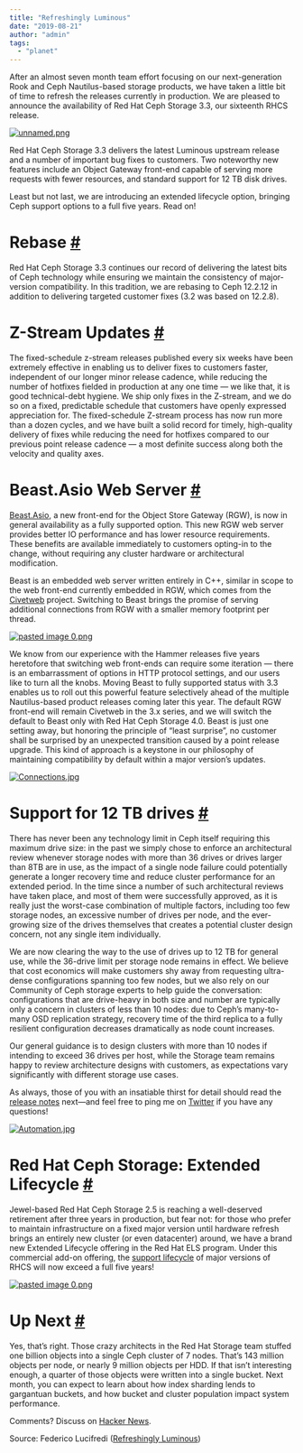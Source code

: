 ```yaml
---
title: "Refreshingly Luminous"
date: "2019-08-21"
author: "admin"
tags: 
  - "planet"
---
```


After an almost seven month team effort focusing on our next-generation Rook and Ceph Nautilus-based storage products, we have taken a little bit of time to refresh the releases currently in production. We are pleased to announce the availability of Red Hat Ceph Storage 3.3, our sixteenth RHCS release.

[![unnamed.png](images/nEvhvavnv9FhJm1DjdSJhn0xspap_small.png)](https://svbtleusercontent.com/nEvhvavnv9FhJm1DjdSJhn0xspap.png)

Red Hat Ceph Storage 3.3 delivers the latest Luminous upstream release and a number of important bug fixes to customers. Two noteworthy new features include an Object Gateway front-end capable of serving more requests with fewer resources, and standard support for 12 TB disk drives.

Least but not last, we are introducing an extended lifecycle option, bringing Ceph support options to a full five years. Read on!

# Rebase [#](#rebase_1)

Red Hat Ceph Storage 3.3 continues our record of delivering the latest bits of Ceph technology while ensuring we maintain the consistency of major-version compatibility. In this tradition, we are rebasing to Ceph 12.2.12 in addition to delivering targeted customer fixes (3.2 was based on 12.2.8).

# Z-Stream Updates [#](#zstream-updates_1)

The fixed-schedule z-stream releases published every six weeks have been extremely effective in enabling us to deliver fixes to customers faster, independent of our longer minor release cadence, while reducing the number of hotfixes fielded in production at any one time — we like that, it is good technical-debt hygiene. We ship only fixes in the Z-stream, and we do so on a fixed, predictable schedule that customers have openly expressed appreciation for. The fixed-schedule Z-stream process has now run more than a dozen cycles, and we have built a solid record for timely, high-quality delivery of fixes while reducing the need for hotfixes compared to our previous point release cadence — a most definite success along both the velocity and quality axes.

# Beast.Asio Web Server [#](#beastasio-web-server_1)

[Beast.Asio](https://github.com/boostorg/beast), a new front-end for the Object Store Gateway (RGW), is now in general availability as a fully supported option. This new RGW web server provides better IO performance and has lower resource requirements. These benefits are available immediately to customers opting-in to the change, without requiring any cluster hardware or architectural modification.

Beast is an embedded web server written entirely in C++, similar in scope to the web front-end currently embedded in RGW, which comes from the [Civetweb](https://github.com/civetweb/civetweb) project. Switching to Beast brings the promise of serving additional connections from RGW with a smaller memory footprint per thread.

[![pasted image 0.png](images/jwvUzWhUBrCRA7EiLPPvCZ0xspap_small.png)](https://svbtleusercontent.com/jwvUzWhUBrCRA7EiLPPvCZ0xspap.png)

We know from our experience with the Hammer releases five years heretofore that switching web front-ends can require some iteration — there is an embarrassment of options in HTTP protocol settings, and our users like to turn all the knobs. Moving Beast to fully supported status with 3.3 enables us to roll out this powerful feature selectively ahead of the multiple Nautilus-based product releases coming later this year. The default RGW front-end will remain Civetweb in the 3.x series, and we will switch the default to Beast only with Red Hat Ceph Storage 4.0. Beast is just one setting away, but honoring the principle of “least surprise”, no customer shall be surprised by an unexpected transition caused by a point release upgrade. This kind of approach is a keystone in our philosophy of maintaining compatibility by default within a major version’s updates.

[![Connections.jpg](images/2KaA2ghrggLqC33jaEZ3qm0xspap_small.jpg)](https://svbtleusercontent.com/2KaA2ghrggLqC33jaEZ3qm0xspap.jpg)

# Support for 12 TB drives [#](#support-for-12-tb-drives_1)

There has never been any technology limit in Ceph itself requiring this maximum drive size: in the past we simply chose to enforce an architectural review whenever storage nodes with more than 36 drives or drives larger than 8TB are in use, as the impact of a single node failure could potentially generate a longer recovery time and reduce cluster performance for an extended period. In the time since a number of such architectural reviews have taken place, and most of them were successfully approved, as it is really just the worst-case combination of multiple factors, including too few storage nodes, an excessive number of drives per node, and the ever-growing size of the drives themselves that creates a potential cluster design concern, not any single item individually.

We are now clearing the way to the use of drives up to 12 TB for general use, while the 36-drive limit per storage node remains in effect. We believe that cost economics will make customers shy away from requesting ultra-dense configurations spanning too few nodes, but we also rely on our Community of Ceph storage experts to help guide the conversation: configurations that are drive-heavy in both size and number are typically only a concern in clusters of less than 10 nodes: due to Ceph’s many-to-many OSD replication strategy, recovery time of the third replica to a fully resilient configuration decreases dramatically as node count increases.

Our general guidance is to design clusters with more than 10 nodes if intending to exceed 36 drives per host, while the Storage team remains happy to review architecture designs with customers, as expectations vary significantly with different storage use cases.

As always, those of you with an insatiable thirst for detail should read the [release notes](https://access.redhat.com/documentation/en-us/red_hat_ceph_storage/3.3/html/release_notes/index) next—and feel free to ping me on [Twitter](https://twitter.com/0xf2) if you have any questions!

[![Automation.jpg](images/e2edqW8NgcmffjcNLitrBQ0xspap_small.jpg)](https://svbtleusercontent.com/e2edqW8NgcmffjcNLitrBQ0xspap.jpg)

# Red Hat Ceph Storage: Extended Lifecycle [#](#red-hat-ceph-storage-extended-lifecycle_1)

Jewel-based Red Hat Ceph Storage 2.5 is reaching a well-deserved retirement after three years in production, but fear not: for those who prefer to maintain infrastructure on a fixed major version until hardware refresh brings an entirely new cluster (or even datacenter) around, we have a brand new Extended Lifecycle offering in the Red Hat ELS program. Under this commercial add-on offering, the [support lifecycle](https://access.redhat.com/articles/1372203) of major versions of RHCS will now exceed a full five years!

[![pasted image 0.png](images/oCgZdQML9LshuZNCLXte3c0xspap_small.png)](https://svbtleusercontent.com/oCgZdQML9LshuZNCLXte3c0xspap.png)

# Up Next [#](#up-next_1)

Yes, that’s right. Those crazy architects in the Red Hat Storage team stuffed one billion objects into a single Ceph cluster of 7 nodes. That’s 143 million objects per node, or nearly 9 million objects per HDD. If that isn’t interesting enough, a quarter of those objects were written into a single bucket. Next month, you can expect to learn about how index sharding lends to gargantuan buckets, and how bucket and cluster population impact system performance.

Comments? Discuss on [Hacker News](https://news.ycombinator.com/item?id=20783938).

Source: Federico Lucifredi ([Refreshingly Luminous](https://f2.svbtle.com/refreshingly-luminous))
